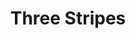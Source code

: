 ---
ee_id: '4402'
site: '1'
type: '2'
long_id: 2018-014 Three Stripes
url: 2018-014-three-stripes
year: '2018'
medium: Inkjet on canvas (x3)
commission:
add_credit:
dims: 108 x 36 in
pitch:
ps:
live_url:
related:
title: Three Stripes
youtube:
imgs: three-stripes2018-014-database-02.jpg
subheading:
year2: '2018'
download:
add_credits:
related_code:
! '':
layout: things-i-made
---